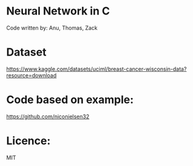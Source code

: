# Neural Network in C
Code written by: Anu, Thomas, Zack

# Dataset
https://www.kaggle.com/datasets/uciml/breast-cancer-wisconsin-data?resource=download

# Code based on example:
https://github.com/niconielsen32

# Licence:
MIT
